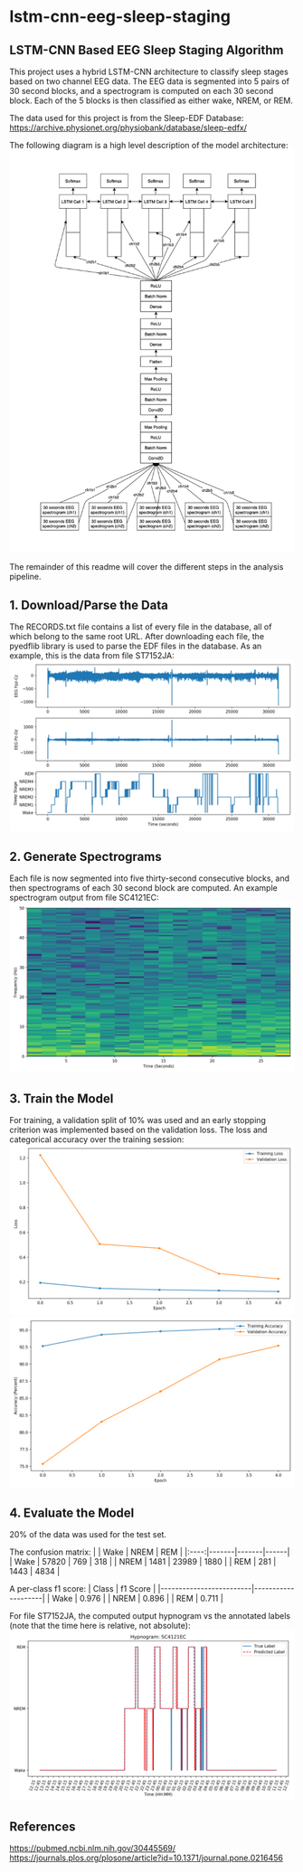 # lstm-cnn-eeg-sleep-staging

## LSTM-CNN Based EEG Sleep Staging Algorithm

This project uses a hybrid LSTM-CNN architecture to classify sleep stages based on two channel EEG data. The EEG data is segmented into 5 pairs of 30 second blocks, and a spectrogram is computed on each 30 second block. Each of the 5 blocks is then classified as either wake, NREM, or REM. 

The data used for this project is from the Sleep-EDF Database:
https://archive.physionet.org/physiobank/database/sleep-edfx/

The following diagram is a high level description of the model architecture:
![modelarchitecture](https://github.com/nerajbobra/lstm-cnn-eeg-sleep-staging/blob/main/plots/block_diagram.jpg "Model Architecture")

The remainder of this readme will cover the different steps in the analysis pipeline.

## 1. Download/Parse the Data
The RECORDS.txt file contains a list of every file in the database, all of which belong to the same root URL. After downloading each file, the pyedflib library is used to parse the EDF files in the database. As an example, this is the data from file ST7152JA:
![datapreview](https://github.com/nerajbobra/lstm-cnn-eeg-sleep-staging/blob/main/plots/parsed_data.png "Data Preview")

## 2. Generate Spectrograms
Each file is now segmented into five thirty-second consecutive blocks, and then spectrograms of each 30 second block are computed. An example spectrogram output from file SC4121EC:
![spectrogram](https://github.com/nerajbobra/lstm-cnn-eeg-sleep-staging/blob/main/plots/spectrogram.png "Spectrogram")

## 3. Train the Model
For training, a validation split of 10% was used and an early stopping criterion was implemented based on the validation loss. The loss and categorical accuracy over the training session:
![loss](https://github.com/nerajbobra/lstm-cnn-eeg-sleep-staging/blob/main/plots/loss.png "Loss")
![accuracy](https://github.com/nerajbobra/lstm-cnn-eeg-sleep-staging/blob/main/plots/accuracy.png "Categorical Accuracy")

## 4. Evaluate the Model
20% of the data was used for the test set. 

The confusion matrix:
|      | Wake  | NREM  | REM  |
|:----:|-------|-------|------|
| Wake | 57820 | 769   | 318  |
| NREM | 1481  | 23989 | 1880 |
| REM  | 281   | 1443  | 4834 |

A per-class f1 score:
|   Class              |  f1 Score  |
|-------------------------|--------------------|
|   Wake                   |   0.976                |
|   NREM                |   0.896                |
|   REM                |   0.711                |

For file ST7152JA, the computed output hypnogram vs the annotated labels (note that the time here is relative, not absolute):
![hypnogram](https://github.com/nerajbobra/lstm-cnn-eeg-sleep-staging/blob/main/plots/SC4121EC_hypnogram.png "Hypnogram")

## References
https://pubmed.ncbi.nlm.nih.gov/30445569/
<br />https://journals.plos.org/plosone/article?id=10.1371/journal.pone.0216456
